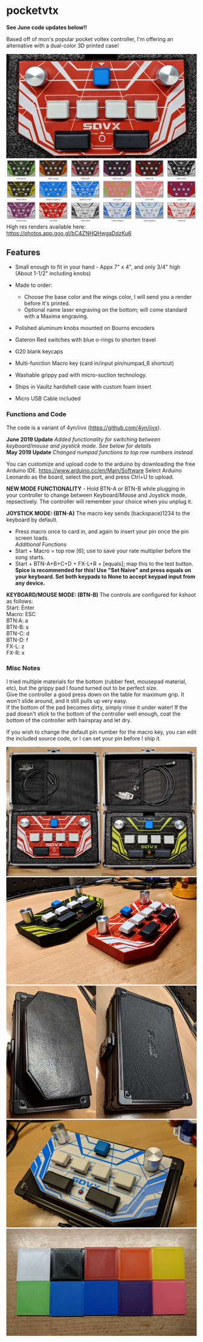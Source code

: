 # pocketvtx
**See June code updates below!!**

Based off of mon's popular pocket voltex controller, I'm offering an alternative with a dual-color 3D printed case! 

![](img/1.jpg)
![](img/renders.JPG)  
High res renders available here: https://photos.app.goo.gl/bC4ZNHQHwgaDdzKu6

## Features
- Small enough to fit in your hand - Appx 7" x 4", and only 3/4" high (About 1-1/2" including knobs)
- Made to order:
  - Choose the base color and the wings color, I will send you a render before it's printed. 
  - Optional name laser engraving  on the bottom; will come standard with a Maxima engraving. 

- Polished aluminum knobs mounted on Bourns encoders
- Gateron Red switches with blue o-rings to shorten travel
- G20 blank keycaps
- Multi-function Macro key (card in/input pin/numpad_6 shortcut)
- Washable grippy pad with micro-suction technology. 
- Ships in Vaultz hardshell case with custom foam insert
- Micro USB Cable included

### Functions and Code
The code is a variant of 4yn/iivx (https://github.com/4yn/iivx). 

**June 2019 Update** *Added functionality for switching between keyboard/mouse and joystick mode. See below for details*  
**May 2019 Update** *Changed numpad functions to top row numbers instead.*

You can customize and upload code to the arduino by downloading the free Arduino IDE. https://www.arduino.cc/en/Main/Software
Select Arduino Leonardo as the board, select the port, and press Ctrl+U to upload. 

**NEW MODE FUNCTIONALITY** - Hold BTN-A or BTN-B while plugging in your controller to change between Keyboard/Mouse and Joystick mode, repsectively. The controller will remember your choice when you unplug it. 

**JOYSTICK MODE: (BTN-A)**
The macro key sends (backspace)1234 to the keyboard by default.   
- Press macro once to card in, and again to insert your pin once the pin screen loads.  
*Additional Functions*  
- Start + Macro = top row [6]; use to save your rate multiplier before the song starts.  
- Start + BTN-A+B+C+D + FX-L+R = [equals]; map this to the test button.  
**Spice is recommended for this! Use "Set Naive" and press equals on your keyboard. Set both keypads to None to accept keypad input from any device.**

**KEYBOARD/MOUSE MODE: (BTN-B)**
The controls are configured for kshoot as follows:  
Start: Enter  
Macro: ESC  
BTN:A: a  
BTN-B: s  
BTN-C: d  
BTN-D: f  
FX-L: z  
FX-R: x  


### Misc Notes
I tried multiple materials for the bottom (rubber feet, mousepad material, etc), but the grippy pad I found turned out to be perfect size.  
Give the controller a good press down on the table for maximum grip. It won't slide around, and it still pulls up very easy.  
If the bottom of the pad becomes dirty, simply rinse it under water! 
If the pad doesn't stick to the bottom of the controller well enough, coat the bottom of the controller with hairspray and let dry. 
  
If you wish to change the default pin number for the macro key, you can edit the included source code, or I can set your pin before I ship it.  
  
  
![](img/6-2.jpg)  
![](img/10.jpg)  
![](img/8-9.jpg)
![](img/White-Blue.jpg)
![](img/colors.jpg)  

